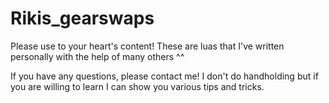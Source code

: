 # Rikis_gearswaps
Please use to your heart's content! These are luas that I've written personally with the help of many others ^^

If you have any questions, please contact me! I don't do handholding but if you are willing to learn I can show you various tips and tricks.

